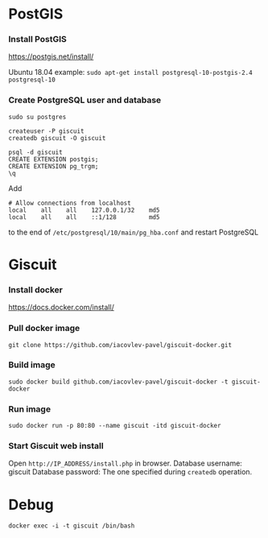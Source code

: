 # PostGIS
### Install PostGIS
https://postgis.net/install/

Ubuntu 18.04 example:
`sudo apt-get install postgresql-10-postgis-2.4 postgresql-10`

### Create PostgreSQL user and database
```
sudo su postgres

createuser -P giscuit
createdb giscuit -O giscuit

psql -d giscuit
CREATE EXTENSION postgis;
CREATE EXTENSION pg_trgm;
\q
```

Add
```
# Allow connections from localhost
local    all    all    127.0.0.1/32    md5
local    all    all    ::1/128         md5
```
to the end of `/etc/postgresql/10/main/pg_hba.conf`
and restart PostgreSQL

# Giscuit
### Install docker
https://docs.docker.com/install/

### Pull docker image
`git clone https://github.com/iacovlev-pavel/giscuit-docker.git`

### Build image
`sudo docker build github.com/iacovlev-pavel/giscuit-docker -t giscuit-docker`

### Run image
`sudo docker run -p 80:80 --name giscuit -itd giscuit-docker`

### Start Giscuit web install
Open `http://IP_ADDRESS/install.php` in browser.
Database username: giscuit
Database password: The one specified during `createdb` operation.

# Debug
`docker exec -i -t giscuit /bin/bash`
